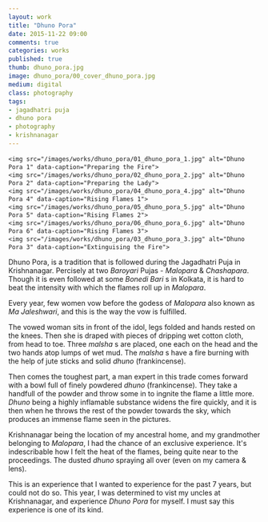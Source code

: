 ```yaml
---
layout: work
title: "Dhuno Pora"
date: 2015-11-22 09:00
comments: true
categories: works
published: true
thumb: dhuno_pora.jpg
image: dhuno_pora/00_cover_dhuno_pora.jpg
medium: digital
class: photography
tags:
- jagadhatri puja
- dhuno pora
- photography
- krishnanagar
---
```


<p style="display: none;">Dhuno Pora, is a tradition that is followed during the Jagadhatri Puja in Krishnanagar. Percisely at two Baroyari Pujas - Malopara & Chashapara.</p>

<p>
  <div class="fotorama" data-keyboard="true" data-arrows="true" data-click="true" data-swipe="true" data-autoplay="true" data-loop="true">
  
    <img src="/images/works/dhuno_pora/01_dhuno_pora_1.jpg" alt="Dhuno Pora 1" data-caption="Preparing the Fire">
    <img src="/images/works/dhuno_pora/02_dhuno_pora_2.jpg" alt="Dhuno Pora 2" data-caption="Preparing the Lady">
    <img src="/images/works/dhuno_pora/04_dhuno_pora_4.jpg" alt="Dhuno Pora 4" data-caption="Rising Flames 1">
    <img src="/images/works/dhuno_pora/05_dhuno_pora_5.jpg" alt="Dhuno Pora 5" data-caption="Rising Flames 2">
    <img src="/images/works/dhuno_pora/06_dhuno_pora_6.jpg" alt="Dhuno Pora 6" data-caption="Rising Flames 3">
    <img src="/images/works/dhuno_pora/03_dhuno_pora_3.jpg" alt="Dhuno Pora 3" data-caption="Extinguising the Fire">
  
  </div>
</p>

Dhuno Pora, is a tradition that is followed during the Jagadhatri Puja in Krishnanagar. Percisely at two _Baroyari_ Pujas - _Malopara_ & _Chashapara_. Though it is even followed at some _Bonedi Bari_ s in Kolkata, it is hard to beat the intensity with which the flames roll up in _Malopara_.

Every year, few women vow before the godess of _Malopara_ also known as _Ma Jaleshwari_, and this is the way the vow is fulfilled.

The vowed woman sits in front of the idol, legs folded and hands rested on the knees. Then she is draped with pieces of dripping wet cotton cloth, from head to toe. Three _malsha_ s are placed, one each on the head and the two hands atop lumps of wet mud. The _malsha_ s have a fire burning with the help of jute sticks and solid _dhuno_ (frankincense).

Then comes the toughest part, a man expert in this trade comes forward with a bowl full of finely powdered _dhuno_ (frankincense). They take a handfull of the powder and throw some in to ingnite the flame a little more. _Dhuno_ being a highly inflamable substance widens the fire quickly, and it is then when he throws the rest of the powder towards the sky, which produces an immense flame seen in the pictures.

Krishnanagar being the location of my ancestral home, and my grandmother belonging to _Malopara_, I had the chance of an exclusive experience. It's indescribable how I felt the heat of the flames, being quite near to the proceedings. The dusted _dhuno_ spraying all over (even on my camera & lens).

This is an experience that I wanted to experience for the past 7 years, but could not do so. This year, I was determined to vist my uncles at Krishnanagar, and experience _Dhuno Pora_ for myself. I must say this experience is one of its kind. 